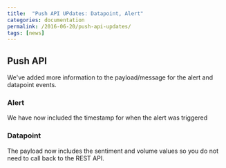 ```yaml
---
title:  "Push API UPdates: Datapoint, Alert"
categories: documentation
permalink: /2016-06-20/push-api-updates/
tags: [news]
---
```


## Push API

We've added more information to the payload/message for the alert and datapoint events.

### Alert

We have now included the timestamp for when the alert was triggered

### Datapoint

The payload now includes the sentiment and volume values so you do not need to call back to the REST API.
